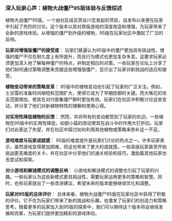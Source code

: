 ### 深入玩家心声：植物大战僵尸95版体验与反馈综述

植物大战僵尸95版，一个由社区成员冥谷川恋发起的项目，自发布以来便在玩家中引起了热烈的讨论。这个版本以其对原版游戏的深度改造和增强，为玩家带来了全新的游戏体验。从增强的僵尸到升级的植物，95版在玩家社区中激起了广泛的反响。

**玩家对增强版僵尸的接受度**：
玩家们普遍认为95版中的僵尸更加具有挑战性。增强的僵尸不仅在耐久度上有所提升，而且行为模式也更加复杂多变。这要求玩家必须更加深入地了解每种僵尸的特点，并制定相应的对策。一些玩家在论坛上分享了他们如何通过策略调整来克服这些增强版僵尸，显示出了玩家对新挑战的适应和接受。

**植物变动带来的策略变革**：
95版中的植物变动也引起了玩家的广泛关注。例如，土豆雷的准备时间缩短和范围扩大，使得它成为了早期防御的关键。而大嘴花的攻击范围增加，使其在对付密集僵尸群时更加有效。玩家们在社区中积极讨论这些变动，并分享了他们对新植物特性的理解和使用心得。

**对实用性降低植物的反馈**：
然而，并非所有的变动都受到了玩家的欢迎。一些植物在95版中的实用性降低，如胆小菇的改动使其在战斗中的作用大打折扣。玩家们对此表达了失望，并在社区中探讨如何利用其他植物或策略来弥补这一不足。

**游戏难度与玩家成就感**：
95版的难度提升是玩家们讨论的热点之一。许多玩家表示，虽然游戏变得更加困难，但这也带来了更大的成就感。一些高级玩家甚至开始挑战更高难度的关卡，并在社区中分享他们的通关经验和技巧，激励着其他玩家也去尝试和探索。

**对小游戏和解谜模式的调整反响**：
小游戏和解谜模式的调整也引起了玩家的兴趣。一些玩家认为这些新模式更具挑战性，需要玩家运用更多的策略和智慧。同时，也有玩家提出了一些改进建议，希望未来的版本能够继续优化和调整。

**玩家对95版的总体评价**：
总体来看，植物大战僵尸95版在玩家社区中获得了积极的评价。它不仅为玩家们带来了新的挑战和乐趣，也激发了玩家们的创造力和策略思考。随着更多的玩家加入到95版的探索中，我们可以期待这个版本将会继续发展和完善，为玩家们提供更加精彩的游戏体验。
